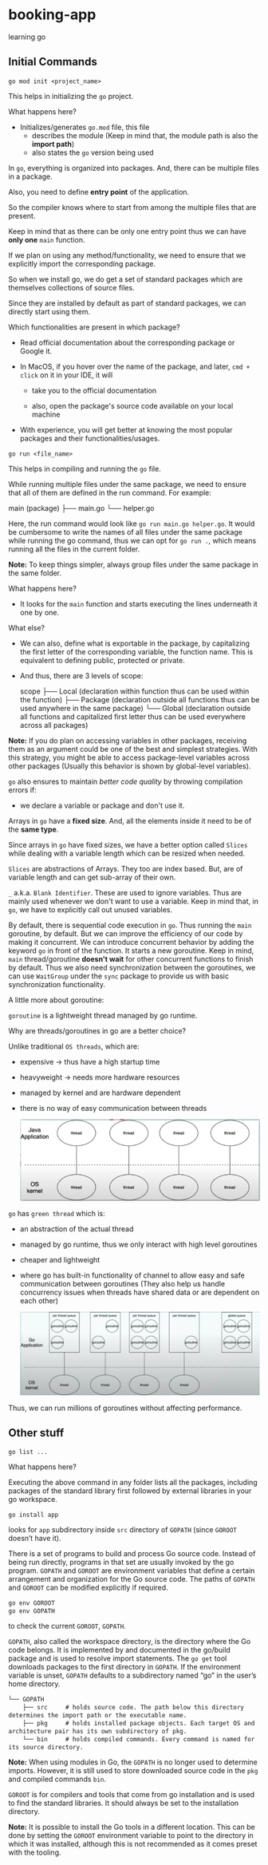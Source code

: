 # booking-app

learning go

## Initial Commands

```gotemplate
go mod init <project_name>
```

This helps in initializing the `go` project.

What happens here?

- Initializes/generates `go.mod` file, this file
  - describes the module (Keep in mind that, the module path is also the **import path**)
  - also states the `go` version being used

In `go`, everything is organized into packages. And, there can be multiple files in a package.

Also, you need to define **entry point** of the application.

So the compiler knows where to start from among the multiple files that are present.

Keep in mind that as there can be only one entry point thus we can have **only one** `main` function.

If we plan on using any method/functionality, we need to ensure that we explicitly import the corresponding package.

So when we install go, we do get a set of standard packages which are themselves collections of source files.

Since they are installed by default as part of standard packages, we can directly start using them.

Which functionalities are present in which package?

- Read official documentation about the corresponding package or Google it.

- In MacOS, if you hover over the name of the package, and later, `cmd + click` on it in your IDE, it will
  
  - take you to the official documentation
  
  - also, open the package's source code available on your local machine

- With experience, you will get better at knowing the most popular packages and their functionalities/usages.

```gotemplate
go run <file_name>
```

This helps in compiling and running the `go` file.

While running multiple files under the same package, we need to ensure that all of them are defined in the run command. For example:

main (package)
├── main.go
└── helper.go

Here, the run command would look like `go run main.go helper.go`. It would be cumbersome to write the names of all files under the same package while running the go command, thus we can opt for `go run .`, which means running all the files in the current folder.

**Note:** To keep things simpler, always group files under the same package in the same folder.

What happens here?

- It looks for the `main` function and starts executing the lines underneath it one by one.

What else?

- We can also, define what is exportable in the package, by capitalizing the first letter of the corresponding variable, the function name. This is equivalent to defining public, protected or private.

- And thus, there are 3 levels of scope:

  scope
  ├── Local (declaration within function thus can be used within the function)
  ├── Package (declaration outside all functions thus can be used anywhere in the same package)
  └── Global (declaration outside all functions and capitalized first letter thus can be used everywhere across all packages)
  
**Note:** If you do plan on accessing variables in other packages, receiving them as an argument could be one of the best and simplest strategies. With this strategy, you might be able to access package-level variables across other packages (Usually this behavior is shown by global-level variables).

`go` also ensures to maintain *better code quality* by throwing compilation errors if:

- we declare a variable or package and don't use it.

Arrays in `go` have a **fixed size**. And, all the elements inside it need to be of the **same type**.

Since arrays in `go` have fixed sizes, we have a better option called `Slices` while dealing with a variable length which can be resized when needed.

`Slices` are abstractions of Arrays. They too are index based. But, are of variable length and can get sub-array of their own.

`_` a.k.a. `Blank Identifier`. These are used to ignore variables. Thus are mainly used whenever we don't want to use a variable. Keep in mind that, in `go`, we have to explicitly call out unused variables.

By default, there is sequential code execution in `go`. Thus running the `main` goroutine, by default. But we can improve the efficiency of our code by making it concurrent. We can introduce concurrent behavior by adding the keyword `go` in front of the function. It starts a new goroutine. Keep in mind, `main` thread/goroutine **doesn't wait** for other concurrent functions to finish by default. Thus we also need synchronization between the goroutines, we can use `WaitGroup` under the `sync` package to provide us with basic synchronization functionality.

A little more about goroutine:

`goroutine` is a lightweight thread managed by go runtime.

Why are threads/goroutines in go are a better choice?

Unlike traditional `OS threads`, which are:

- expensive -> thus have a high startup time
  
- heavyweight -> needs more hardware resources

- managed by kernel and are hardware dependent

- there is no way of easy communication between threads

  ![image](images/java_threads.png)

`go` has `green thread` which is:

- an abstraction of the actual thread

- managed by go runtime, thus we only interact with high level goroutines

- cheaper and lightweight

- where go has built-in functionality of channel to allow easy and safe communication between goroutines (They also help us handle concurrency issues when threads have shared data or are dependent on each other)

  ![image](images/green_threads.png)

Thus, we can run millions of goroutines without affecting performance.

## Other stuff

```gotemplate
go list ... 
```

What happens here?

Executing the above command in any folder lists all the packages, including packages of the standard library first followed by external
libraries in your go workspace.

```gotemplate
go install app
```

looks for `app` subdirectory inside `src` directory of `GOPATH` (since `GOROOT` doesn’t have it).

There is a set of programs to build and process Go source code. Instead of being run directly, programs in that set are
usually invoked by the go program. `GOPATH` and `GOROOT` are environment variables that define a certain arrangement and
organization for the Go source code. The paths of `GOPATH` and `GOROOT` can be modified explicitly if required.

```gotemplate
go env GOROOT
go env GOPATH
```

to check the current `GOROOT`, `GOPATH`.

`GOPATH`, also called the workspace directory, is the directory where the Go code belongs. It is implemented by and
documented in the go/build package and is used to resolve import statements. The `go get` tool downloads packages to the
first directory in `GOPATH`. If the environment variable is unset, `GOPATH` defaults to a subdirectory named “go” in the
user’s home directory.

```text
└── GOPATH
    ├── src     # holds source code. The path below this directory determines the import path or the executable name.
    ├── pkg     # holds installed package objects. Each target OS and architecture pair has its own subdirectory of pkg.
    └── bin     # holds compiled commands. Every command is named for its source directory.
```

**Note:** When using modules in Go, the `GOPATH` is no longer used to determine imports. However, it is still used to
store downloaded source code in the `pkg` and compiled commands `bin`.

`GOROOT` is for compilers and tools that come from go installation and is used to find the standard libraries. It should
always be set to the installation directory.

**Note:** It is possible to install the Go tools in a different location. This can be done by setting the `GOROOT`
environment variable to point to the directory in which it was installed, although this is not recommended as it comes
preset with the tooling.
